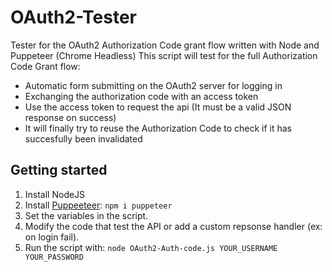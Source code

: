 # OAuth2-Tester
Tester for the OAuth2 Authorization Code grant flow written with Node and Puppeteer (Chrome Headless)
This script will test for the full Authorization Code Grant flow:
- Automatic form submitting on the OAuth2 server for logging in
- Exchanging the authorization code with an access token 
- Use the access token to request the api (It must be a valid JSON response on success)
- It will finally try to reuse the Authorization Code to check if it has succesfully been invalidated



## Getting started
1. Install NodeJS 
2. Install [Puppeeteer](https://github.com/GoogleChrome/puppeteer):
`npm i puppeteer`
3. Set the variables in the script.
4. Modify the code that test the API or add a custom repsonse handler (ex: on login fail).
4. Run the script with:
`node OAuth2-Auth-code.js YOUR_USERNAME YOUR_PASSWORD`
